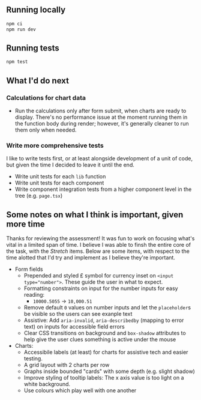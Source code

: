 ## Running locally

```bash
npm ci
npm run dev
```

## Running tests
```bash
npm test
```

## What I'd do next
### Calculations for chart data
- Run the calculations only after form submit, when charts are ready to display. There's no performance issue at the moment running them in the function body during render; however, it's generally cleaner to run them only when needed.

### Write more comprehensive tests
I like to write tests first, or at least alongside development of a unit of code, but given the time I decided to leave it until the end.
  - Write unit tests for each `lib` function
  - Write unit tests for each component
  - Write component integration tests from a higher component level in the tree (e.g. `page.tsx`)

## Some notes on what I think is important, given more time

Thanks for reviewing the assessment! It was fun to work on focusing what's vital in a limited span of time. I believe I was able to finsh the entire core of the task, with the *Stretch* items. Below are some items, with respect to the time alotted that I'd try and implement as I believe they're important.

- Form fields
  - Prepended and styled £ symbol for currency inset on `<input type="number">`. These guide the user in what to expect.
  - Formatting constraints on input for the number inputs for easy reading:
    - `10000.5055` -> `10,000.51`
  - Remove default `0` values on number inputs and let the `placeholder`s be visible so the users can see exanple text
  - Assistive: Add `aria-invalid`, `aria-describedby` (mapping to error text) on inputs for accessible field errors
  - Clear CSS transitions on background and `box-shadow` attributes to help give the user clues something is active under the mouse
- Charts:
  - Accessibile labels (at least) for charts for assistive tech and easier testing.
  - A grid layout with 2 charts per row
  - Graphs inside bounded "cards" with some depth (e.g. slight shadow)
  - Improve styling of tooltip labels: The x axis value is too light on a white background.
  - Use colours which play well with one another

